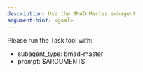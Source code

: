 ```yaml
---
description: Use the BMAD Master subagent
argument-hint: <goal>
---
```


Please run the Task tool with:

- subagent_type: bmad-master
- prompt: $ARGUMENTS
